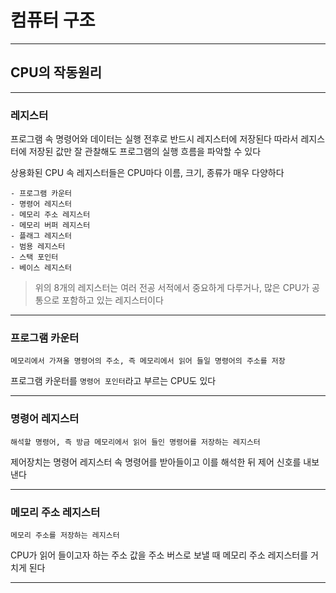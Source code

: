 # 컴퓨터 구조
---
## CPU의 작동원리
---
### 레지스터
프로그램 속 명령어와 데이터는 실행 전후로 반드시 레지스터에 저장된다
따라서 레지스터에 저장된 값만 잘 관찰해도 프로그램의 실행 흐름을 파악할 수 있다

상용화된 CPU 속 레지스터들은 CPU마다 이름, 크기, 종류가 매우 다양하다
```
- 프로그램 카운터
- 명령어 레지스터
- 메모리 주소 레지스터
- 메모리 버퍼 레지스터
- 플래그 레지스터
- 범용 레지스터
- 스택 포인터
- 베이스 레지스터
```
> 위의 8개의 레지스터는 여러 전공 서적에서 중요하게 다루거나, 많은 CPU가 공통으로 포함하고 있는 레지스터이다
---
### 프로그램 카운터
```
메모리에서 가져올 명령어의 주소, 즉 메모리에서 읽어 들일 명령어의 주소를 저장
```
프로그램 카운터를 `명령어 포인터`라고 부르는 CPU도 있다

---
### 명령어 레지스터
```
해석할 명령어, 즉 방금 메모리에서 읽어 들인 명령어를 저장하는 레지스터
```
제어장치는 명령어 레지스터 속 명령어를 받아들이고 이를 해석한 뒤 제어 신호를 내보낸다

---
### 메모리 주소 레지스터
```
메모리 주소를 저장하는 레지스터
```
CPU가 읽어 들이고자 하는 주소 값을 주소 버스로 보낼 때 메모리 주소 레지스터를 거치게 된다

---